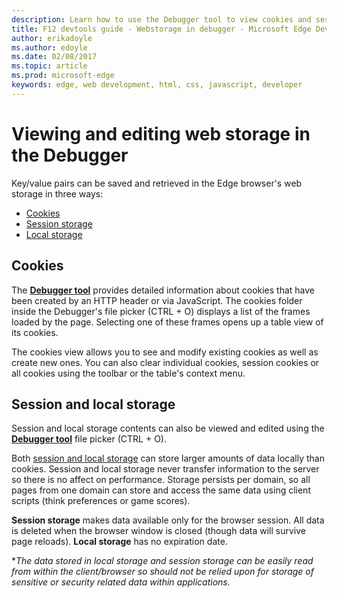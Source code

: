 ---description: Learn how to use the Debugger tool to view cookies and session/local storage data.
title: F12 devtools guide - Webstorage in debugger - Microsoft Edge Development
author: erikadoyle
ms.author: edoyle
ms.date: 02/08/2017
ms.topic: article
ms.prod: microsoft-edge
keywords: edge, web development, html, css, javascript, developer
---# Viewing and editing web storage in the DebuggerKey/value pairs can be saved and retrieved in the Edge browser's web storage in three ways:- [Cookies](#cookies)- [Session storage](#session-and-local-storage)- [Local storage](#session-and-local-storage)## CookiesThe [**Debugger tool**](../debugger.md) provides detailed information about cookies that have been created by an HTTP header or via JavaScript. The cookies folder inside the Debugger's file picker (CTRL + O) displays a list of the frames loaded by the page. Selecting one of these frames opens up a table view of its cookies.The cookies view allows you to see and modify existing cookies as well as create new ones. You can also clear individual cookies, session cookies or all cookies using the toolbar or the table's context menu.## Session and local storageSession and local storage contents can also be viewed and edited using the [**Debugger tool**](../debugger.md) file picker (CTRL + O).Both [session and local storage](https://msdn.microsoft.com/library/bg142799.aspx) can store larger amounts of data locally than cookies. Session and local storage never transfer information to the server so there is no affect on performance. Storage persists per domain, so all pages from one domain can store and access the same data using client scripts (think preferences or game scores).**Session storage** makes data available only for the browser session. All data is deleted when the browser window is closed (though data will survive page reloads). **Local storage** has no expiration date.**The data stored in local storage and session storage can be easily read from within the client/browser so should not be relied upon for storage of sensitive or security related data within applications.*